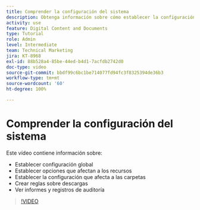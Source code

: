 ```yaml
---
title: Comprender la configuración del sistema
description: Obtenga información sobre cómo establecer la configuración global, las opciones de recursos, la configuración de carpetas, crear reglas de descarga y ver informes y registros de auditoría en [!UICONTROL DAM de Workfront].
activity: use
feature: Digital Content and Documents
type: Tutorial
role: Admin
level: Intermediate
team: Technical Marketing
jira: KT-8968
exl-id: 88b528a4-85be-44ed-b4d1-7acfdb2742d0
doc-type: video
source-git-commit: bbdf99c6bc1be714077fd94fc3f8325394de36b3
workflow-type: tm+mt
source-wordcount: '60'
ht-degree: 100%

---
```


# Comprender la configuración del sistema

Este vídeo contiene información sobre:

* Establecer configuración global
* Establecer opciones que afectan a los recursos
* Establecer la configuración que afecta a las carpetas
* Crear reglas sobre descargas
* Ver informes y registros de auditoría

>[!VIDEO](https://video.tv.adobe.com/v/335231/?quality=12&learn=on&enablevpops=1)
